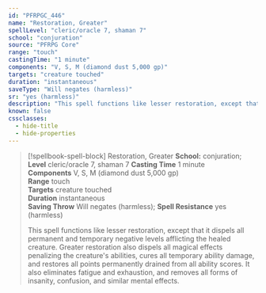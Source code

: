 ```yaml
---
id: "PFRPGC_446"
name: "Restoration, Greater"
spellLevel: "cleric/oracle 7, shaman 7"
school: "conjuration"
source: "PFRPG Core"
range: "touch"
castingTime: "1 minute"
components: "V, S, M (diamond dust 5,000 gp)"
targets: "creature touched"
duration: "instantaneous"
saveType: "Will negates (harmless)"
sr: "yes (harmless)"
description: "This spell functions like lesser restoration, except that it dispels all permanent and temporary negative levels afflicting the healed creature. Greater restoration also dispels all magical effects penalizing the creature's abilities, cures all temporary ability damage, and restores all points permanently drained from all ability scores. It also eliminates fatigue and exhaustion, and removes all forms of insanity, confusion, and similar mental effects."
known: false
cssclasses:
  - hide-title
  - hide-properties
---
```


> [!spellbook-spell-block] Restoration, Greater
> **School:** conjuration; **Level** cleric/oracle 7, shaman 7
> **Casting Time** 1 minute  
> **Components** V, S, M (diamond dust 5,000 gp)  
> **Range** touch  
> **Targets** creature touched  
> **Duration** instantaneous  
> **Saving Throw** Will negates (harmless); **Spell Resistance** yes (harmless)
> 
> This spell functions like lesser restoration, except that it dispels all permanent and temporary negative levels afflicting the healed creature. Greater restoration also dispels all magical effects penalizing the creature's abilities, cures all temporary ability damage, and restores all points permanently drained from all ability scores. It also eliminates fatigue and exhaustion, and removes all forms of insanity, confusion, and similar mental effects.